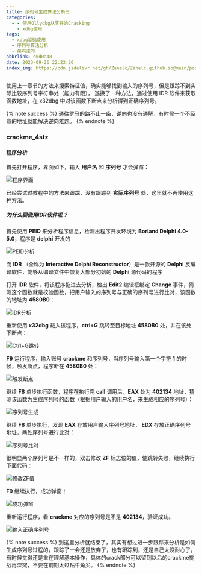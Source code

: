 ```yaml
---
title: 序列号生成算法分析三
categories:
  - - 使用Ollydbg从零开始Cracking
    - xdbg使用
tags:
  - xdbg基础使用
  - 序列号算法分析
  - 菜鸡逆向
abbrlink: e0d0a40
date: 2023-09-26 22:23:20
index_img: https://cdn.jsdelivr.net/gh/Zanelc/Zanelc.github.io@main/posts/e0d0a40/title.png
---
```


使用上一章节的方法来搜索特征值，确实能够找到输入的序列号，但是跟踪不到实际比较序列号字符串处（能力有限）， 遂换了一种方法，通过使用 IDR 软件来获取函数地址，在 x32dbg 中对该函数下断点来分析得到正确序列号。

<!--more-->

{% note success %}
通往罗马的路不止一条，逆向也没有通解，有时候一个不经意的地址就能解决逆向难题。
{% endnote %}

### crackme_4stz

#### 程序分析

首先打开程序，界面如下，输入 **用户名** 和 **序列号** 才会弹窗：

![程序界面](https://cdn.jsdelivr.net/gh/Zanelc/Zanelc.github.io@main/posts/image-20230926223757947.png)

已经尝试过教程中的方法来跟踪，没有跟踪到 **实际序列号** 处，这里就不再使用这种方法。

##### 为什么要使用IDR软件呢？

首先使用 **PEID** 来分析程序信息，检测出程序开发环境为 **Borland Delphi 4.0-5.0**，程序是 **delphi** 开发的

![PEID分析](https://cdn.jsdelivr.net/gh/Zanelc/Zanelc.github.io@main/posts/image-20230926224355948.png)

而 **IDR** （全称为 **Interactive Delphi Reconstructor**）是一款开源的 **Delphi** 反编译软件，能够从编译文件中恢复大部分初始的 **Delphi** 源代码的程序

打开 **IDR** 软件，将该程序拖进去分析，检出 **Edit2** 编辑框绑定 **Change** 事件，猜测这个函数就是校验函数，把用户输入的序列号与正确的序列号进行比对，该函数的地址为 **4580B0**：

![IDR分析](https://cdn.jsdelivr.net/gh/Zanelc/Zanelc.github.io@main/posts/image-20230926224158316.png)

重新使用 **x32dbg** 载入该程序，**ctrl+G** 跳转至目标地址 **4580B0** 处，并在该处下断点：

![Ctrl+G跳转](https://cdn.jsdelivr.net/gh/Zanelc/Zanelc.github.io@main/posts/image-20230926225118646.png)

**F9** 运行程序，输入账号 **crackme** 和序列号，当序列号输入第一个字符 **1** 的时候，触发断点，程序断在 **4580B0** 处：

![触发断点](https://cdn.jsdelivr.net/gh/Zanelc/Zanelc.github.io@main/posts/image-20230926225549564.png)

继续 **F8** 单步执行函数，程序在执行完 **call** 调用后，**EAX** 处为 **402134** 地址，猜测该函数为生成序列号的函数（根据用户输入的用户名，来生成相应的序列号）：

![序列号生成](https://cdn.jsdelivr.net/gh/Zanelc/Zanelc.github.io@main/posts/image-20230926225932130.png)

继续 **F8** 单步执行，发现 **EAX** 存放用户输入序列号地址， **EDX** 存放正确序列号地址，两处序列号进行比对：

![序列号比对](https://cdn.jsdelivr.net/gh/Zanelc/Zanelc.github.io@main/posts/image-20230926230123976.png)

很明显两个序列号是不一样的，双击修改 **ZF** 标志位的值，使跳转失败，继续执行下面代码：

![修改ZF值](https://cdn.jsdelivr.net/gh/Zanelc/Zanelc.github.io@main/posts/image-20230926230330698.png)

**F9** 继续执行，成功弹窗！

![成功弹窗](https://cdn.jsdelivr.net/gh/Zanelc/Zanelc.github.io@main/posts/image-20230926230404082.png)

重新运行程序，看 **crackme** 对应的序列号是不是 **402134**，验证成功。

![输入正确序列号](https://cdn.jsdelivr.net/gh/Zanelc/Zanelc.github.io@main/posts/image-20230926230538882.png)

{% note success %}
到这里分析就结束了，其实有想过进一步跟踪来分析是如何生成序列号过程的，跟踪了一会还是放弃了，也有跟踪到，还是自己太没耐心了，有时候觉得还是重在理解基本操作，具体的crack部分可以留到以后的crackme挑战再深究，不要在前期太过钻牛角尖。
{% endnote %}
